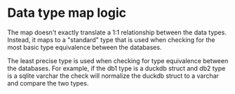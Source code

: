 # Data type map logic

The map doesn't exactly translate a 1:1 relationship between the data types.
Instead, it maps to a "standard" type that is used when checking for the most basic type equivalence between the databases.

The least precise type is used when checking for type equivalence between the databases. 
For example, if the db1 type is a duckdb struct and db2 type is a sqlite varchar the check will normalize the duckdb struct to a varchar and compare the two types.
